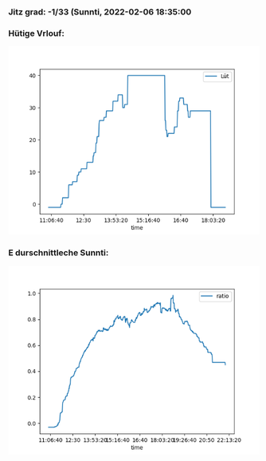 ### Jitz grad: -1/33 (Sunnti, 2022-02-06 18:35:00

### Hütige Vrlouf:
![Graph](Today.png)

### E durschnittleche Sunnti:
![Graph](Sunnti.png)